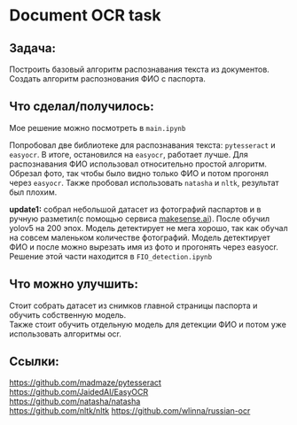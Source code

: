 # Document OCR task
## Задача:
Построить базовый алгоритм распознавания текста из документов. Создать алгоритм распознования ФИО с паспорта.  
## Что сделал/получилось:
Мое решение можно посмотреть в ```main.ipynb```  
  
Попробовал две библиотеке для распознавания текста: ```pytesseract``` и ```easyocr```. В итоге, остановился на ```easyocr```, работает лучше.
Для распознавания ФИО использовал относительно простой алгоритм. Обрезал фото, так чтобы было видно только ФИО и потом прогонял через ```easyocr```.
Также пробовал использовать ```natasha``` и ```nltk```, результат был плохим.  
  
**update1:** собрал небольшой датасет из фотографий паспартов и в ручную разметил(с помощью сервиса [makesense.ai](https://www.makesense.ai/)). После обучил yolov5 на 200 эпох. Модель детектирует не мега хорошо, так как обучал на совсем маленьком количестве фотографий. Модель детектирует ФИО и после можно вырезать имя из фото и прогонять через easyocr. Решение этой части находится в ```FIO_detection.ipynb```
  
## Что можно улучшить:
Стоит собрать датасет из снимков главной страницы паспорта и обучить собственную модель.  
Также стоит обучить отдельную модель для детекции ФИО и потом уже использовать алгоритмы ocr.
## Ссылки:
https://github.com/madmaze/pytesseract  
https://github.com/JaidedAI/EasyOCR  
https://github.com/natasha/natasha  
https://github.com/nltk/nltk
https://github.com/wlinna/russian-ocr
